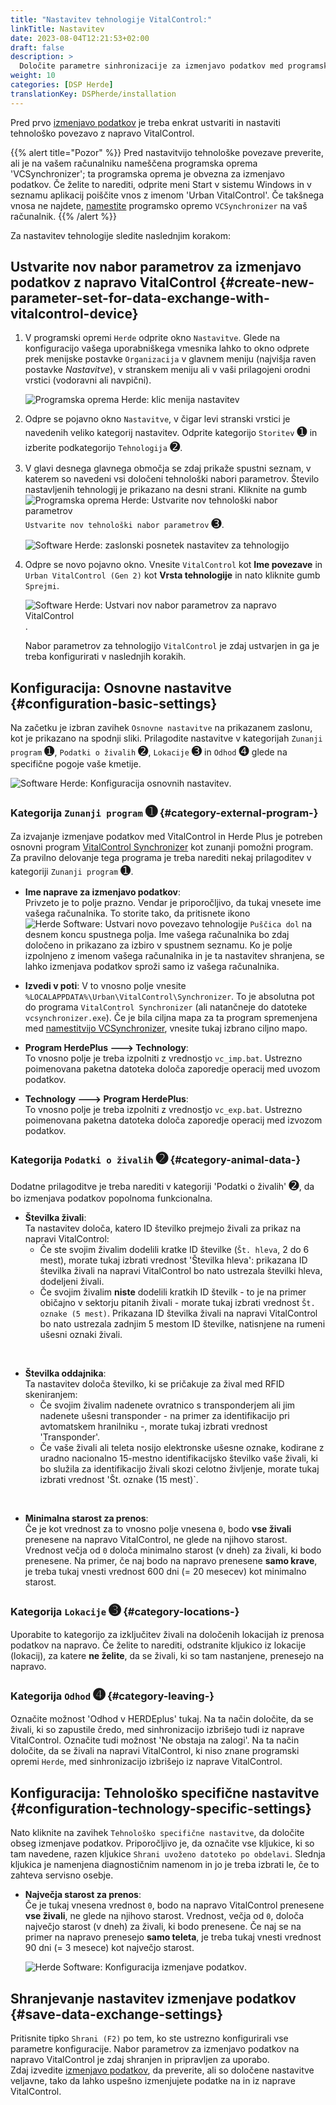 ```yaml
---
title: "Nastavitev tehnologije VitalControl:"
linkTitle: Nastavitev
date: 2023-08-04T12:21:53+02:00
draft: false
description: >
  Določite parametre sinhronizacije za izmenjavo podatkov med programsko opremo *Herde* in napravo VitalControl.
weight: 10
categories: [DSP Herde]
translationKey: DSPherde/installation
---
```

Pred prvo [izmenjavo podatkov](../data-exchange/) je treba enkrat ustvariti in nastaviti tehnološko povezavo z napravo VitalControl.

{{% alert title="Pozor" %}}
Pred nastavitvijo tehnološke povezave preverite, ali je na vašem računalniku nameščena programska oprema 'VCSynchronizer'; ta programska oprema je obvezna za izmenjavo podatkov. Če želite to narediti, odprite meni Start v sistemu Windows in v seznamu aplikacij poiščite vnos z imenom 'Urban VitalControl'. Če takšnega vnosa ne najdete, [namestite](../../vcsynchronizer/installation/) programsko opremo `VCSynchronizer` na vaš računalnik.
{{% /alert %}}

Za nastavitev tehnologije sledite naslednjim korakom:

## Ustvarite nov nabor parametrov za izmenjavo podatkov z napravo VitalControl {#create-new-parameter-set-for-data-exchange-with-vitalcontrol-device}

1. V programski opremi `Herde` odprite okno `Nastavitve`. Glede na konfiguracijo vašega uporabniškega vmesnika lahko to okno odprete prek menijske postavke `Organizacija` v glavnem meniju (najvišja raven postavke _Nastavitve_), v stranskem meniju ali v vaši prilagojeni orodni vrstici (vodoravni ali navpični).

   ![Programska oprema Herde: klic menija nastavitev](../screenshots/settings.png "Herde: klic nastavitev")

1. Odpre se pojavno okno `Nastavitve`, v čigar levi stranski vrstici je navedenih veliko kategorij nastavitev. Odprite kategorijo `Storitev` <span style="font-size: 140%">➊</span> in izberite podkategorijo `Tehnologija` <span style="font-size: 140%">➋</span>.

1. V glavi desnega glavnega območja se zdaj prikaže spustni seznam, v katerem so navedeni vsi določeni tehnološki nabori parametrov. Število nastavljenih tehnologij je prikazano na desni strani. Kliknite na gumb ![Programska oprema Herde: Ustvarite nov tehnološki nabor parametrov](/icons/new.png "Herde: Ustvarite tehnološko povezavo") `Ustvarite nov tehnološki nabor parametrov` <span style="font-size: 140%">➌</span>.


   ![Software Herde: zaslonski posnetek nastavitev za tehnologijo](../screenshots/settings-technology.png "Herde: Nastavitve za tehnologijo")

1. Odpre se novo pojavno okno. Vnesite `VitalControl` kot **Ime povezave** in `Urban VitalControl (Gen 2)` kot **Vrsta tehnologije** in nato kliknite gumb `Sprejmi`.

   ![Software Herde: Ustvari nov nabor parametrov za napravo VitalControl](../screenshots/new-technology.png "Ustvari novo tehnologijo: VitalControl").

   Nabor parametrov za tehnologijo `VitalControl` je zdaj ustvarjen in ga je treba konfigurirati v naslednjih korakih.

## Konfiguracija: Osnovne nastavitve {#configuration-basic-settings}

Na začetku je izbran zavihek `Osnovne nastavitve` na prikazanem zaslonu, kot je prikazano na spodnji sliki. Prilagodite nastavitve v kategorijah `Zunanji program` <span style="font-size: 140%">➊</span>, `Podatki o živalih` <span style="font-size: 140%">➋</span>, `Lokacije` <span style="font-size: 140%">➌</span> in `Odhod` <span style="font-size: 140%">➍</span> glede na specifične pogoje vaše kmetije.

   ![Software Herde: Konfiguracija osnovnih nastavitev](../screenshots/basic-settings.png "Tehnologija VitalControl: Osnovne nastavitve").
   
### Kategorija `Zunanji program` <span style="font-size: 140%">➊</span> {#category-external-program-}

Za izvajanje izmenjave podatkov med VitalControl in Herde Plus je potreben osnovni program [VitalControl Synchronizer](../../vcsynchronizer) kot zunanji pomožni program. Za pravilno delovanje tega programa je treba narediti nekaj prilagoditev v kategoriji `Zunanji program` <span style="font-size: 140%">➊</span>.

- **Ime naprave za izmenjavo podatkov**:  
  Privzeto je to polje prazno. Vendar je priporočljivo, da tukaj vnesete ime vašega računalnika. To storite tako, da pritisnete ikono ![Herde Software: Ustvari novo povezavo tehnologije](/icons/arrow-down.png "Herde: Ustvari povezavo tehnologije") `Puščica dol` na desnem koncu spustnega polja. Ime vašega računalnika bo zdaj določeno in prikazano za izbiro v spustnem seznamu. Ko je polje izpolnjeno z imenom vašega računalnika in je ta nastavitev shranjena, se lahko izmenjava podatkov sproži samo iz vašega računalnika.

- **Izvedi v poti**:
  V to vnosno polje vnesite `%LOCALAPPDATA%\Urban\VitalControl\Synchronizer`. To je absolutna pot do programa `VitalControl Synchronizer` (ali natančneje do datoteke `vcsynchronizer.exe`). Če je bila ciljna mapa za ta program spremenjena med [namestitvijo VCSynchronizer](../../vcsynchronizer/installation), vnesite tukaj izbrano ciljno mapo.


- **Program HerdePlus 🡒 Technology**:  
  To vnosno polje je treba izpolniti z vrednostjo `vc_imp.bat`. Ustrezno poimenovana paketna datoteka določa zaporedje operacij med uvozom podatkov.

- **Technology 🡒 Program HerdePlus**:  
  To vnosno polje je treba izpolniti z vrednostjo `vc_exp.bat`. Ustrezno poimenovana paketna datoteka določa zaporedje operacij med izvozom podatkov.

### Kategorija `Podatki o živalih` <span style="font-size: 140%">➋</span> {#category-animal-data-}

Dodatne prilagoditve je treba narediti v kategoriji 'Podatki o živalih' <span style="font-size: 140%">➋</span>, da bo izmenjava podatkov popolnoma funkcionalna.

- **Številka živali**:  
  Ta nastavitev določa, katero ID številko prejmejo živali za prikaz na napravi VitalControl:
  - Če ste svojim živalim dodelili kratke ID številke (`Št. hleva`, 2 do 6 mest), morate tukaj izbrati vrednost 'Številka hleva': prikazana ID številka živali na napravi VitalControl bo nato ustrezala številki hleva, dodeljeni živali.
  - Če svojim živalim **niste** dodelili kratkih ID številk - to je na primer običajno v sektorju pitanih živali - morate tukaj izbrati vrednost `Št. oznake (5 mest)`. Prikazana ID številka živali na napravi VitalControl bo nato ustrezala zadnjim 5 mestom ID številke, natisnjene na rumeni ušesni oznaki živali.
  
<br>

- **Številka oddajnika**:  
  Ta nastavitev določa številko, ki se pričakuje za žival med RFID skeniranjem:  
  - Če svojim živalim nadenete ovratnico s transponderjem ali jim nadenete ušesni transponder - na primer za identifikacijo pri avtomatskem hranilniku -, morate tukaj izbrati vrednost 'Transponder'.
  - Če vaše živali ali teleta nosijo elektronske ušesne oznake, kodirane z uradno nacionalno 15-mestno identifikacijsko številko vaše živali, ki bo služila za identifikacijo živali skozi celotno življenje, morate tukaj izbrati vrednost 'Št. oznake (15 mest)`.

<br>

- **Minimalna starost za prenos**:  
  Če je kot vrednost za to vnosno polje vnesena `0`, bodo **vse živali** prenesene na napravo VitalControl, ne glede na njihovo starost. Vrednost večja od `0` določa minimalno starost (v dneh) za živali, ki bodo prenesene. Na primer, če naj bodo na napravo prenesene **samo krave**, je treba tukaj vnesti vrednost 600 dni (= 20 mesecev) kot minimalno starost.

### Kategorija `Lokacije` <span style="font-size: 140%">➌</span> {#category-locations-}

Uporabite to kategorijo za izključitev živali na določenih lokacijah iz prenosa podatkov na napravo. Če želite to narediti, odstranite kljukico iz lokacije (lokacij), za katere **ne želite**, da se živali, ki so tam nastanjene, prenesejo na napravo.

### Kategorija `Odhod` <span style="font-size: 140%">➍</span> {#category-leaving-}

Označite možnost 'Odhod v HERDEplus' tukaj. Na ta način določite, da se živali, ki so zapustile čredo, med sinhronizacijo izbrišejo tudi iz naprave VitalControl.
Označite tudi možnost 'Ne obstaja na zalogi'. Na ta način določite, da se živali na napravi VitalControl, ki niso znane programski opremi `Herde`, med sinhronizacijo izbrišejo iz naprave VitalControl.

## Konfiguracija: Tehnološko specifične nastavitve {#configuration-technology-specific-settings}

Nato kliknite na zavihek `Tehnološko specifične nastavitve`, da določite obseg izmenjave podatkov. Priporočljivo je, da označite vse kljukice, ki so tam navedene, razen kljukice `Shrani uvoženo datoteko po obdelavi`. Slednja kljukica je namenjena diagnostičnim namenom in jo je treba izbrati le, če to zahteva servisno osebje.

- **Največja starost za prenos**:  
  Če je tukaj vnesena vrednost `0`, bodo na napravo VitalControl prenesene **vse živali**, ne glede na njihovo starost. Vrednost, večja od `0`, določa največjo starost (v dneh) za živali, ki bodo prenesene. Če naj se na primer na napravo prenesejo **samo teleta**, je treba tukaj vnesti vrednost 90 dni (= 3 mesece) kot največjo starost.

   ![Herde Software: Konfiguracija izmenjave podatkov](../screenshots/technology-specific-settings.png "Izmenjava podatkov: specifične nastavitve").

## Shranjevanje nastavitev izmenjave podatkov {#save-data-exchange-settings}

Pritisnite tipko `Shrani (F2)` po tem, ko ste ustrezno konfigurirali vse parametre konfiguracije. Nabor parametrov za izmenjavo podatkov na napravo VitalControl je zdaj shranjen in pripravljen za uporabo.  
Zdaj izvedite [izmenjavo podatkov](../data-exchange/), da preverite, ali so določene nastavitve veljavne, tako da lahko uspešno izmenjujete podatke na in iz naprave VitalControl.


